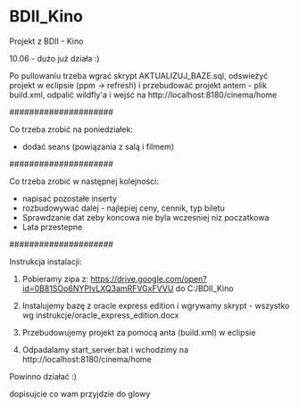 ﻿# BDII_Kino
Projekt z BDII - Kino

10.06 - dużo już działa :)

Po pullowaniu trzeba wgrać skrypt AKTUALIZUJ_BAZE.sql, odswieżyć projekt w eclipsie (ppm -> refresh) i przebudować projekt antem - plik build.xml, odpalić wildfly'a i wejść na http://localhost:8180/cinema/home

#####################

Co trzeba zrobić na poniedziałek:
- dodać seans (powiązania z salą i filmem)

#####################

Co trzeba zrobić w następnej kolejności:
- napisać pozostałe inserty
- rozbudowywać dalej - najlepiej ceny, cennik, typ biletu
- Sprawdzanie dat zeby koncowa nie byla wczesniej niz poczatkowa
- Lata przestepne

#####################

Instrukcja instalacji:

1. Pobieramy zipa z:
https://drive.google.com/open?id=0B81SOo6NYPIvLXQ3amRFVGxFVVU
do C:/BDII_Kino

2. Instalujemy bazę z oracle express edition i wgrywamy skrypt - wszystko wg instrukcje/oracle_express_edition.docx

3. Przebudowujemy projekt za pomocą anta (build.xml) w eclipsie

4. Odpadalamy start_server.bat i wchodzimy na http://localhost:8180/cinema/home

Powinno działać :)


dopisujcie co wam przyjdzie do glowy